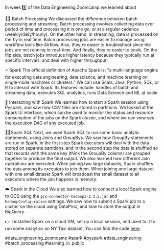 In week 5️⃣ of the Data Engineering Zoomcamp we learned about 

🔄🌊 Batch Processing
We discussed the difference between batch processing and streaming. Batch processing involves collecting data over period of time and processing it in one go, or at a regular cadence (weekly/daily/hourly). On the other hand, in streaming, data is processed on the fly in real time. Batch processing jobs are easier to manage using workflow tools like Airflow. Also, they're easier to troubleshoot since the jobs are not running in-real-time. And finally, they're easier to scale. On the flip side, batch jobs introduce higher latency because they typically run at specific intervals, and deal with higher throughput. 

⭐ Spark 
The official definition of Apache Spark is: "a multi-language engine for executing data engineering, data science, and machine learning on single-node machines or clusters." We can use Scala, Java, Python, SQL, or R to interact with Spark. Its features include: handles of batch and streaming data, executes SQL analytics, runs Data Science and ML at scale.

🔀 Interacting with Spark
We learned how to start a Spark session using Pyspark, and saw how CSV files are stored in partitions. We looked at the Spark UI interface, which can be used to monitor the status and resource consumption of the jobs on the Spark cluster, and where we can view see the execution DAG of any executed job.

🔗🧩Spark SQL
Next, we used Spark SQL to run some basic analytic statements, using Joins and GroupBys. We saw how GroupBy statements are run in Spark, in the first step Spark executors will deal with the data stored on separate partitions, and in the second step the data is shuffled so that records with the same key (think the GroupBy column) are grouped together to produce the final output. We also learned how different Join operations are executed. When joining two large datasets, Spark shuffles the data among its executors to join them. When joining one large dataset with one small dataset Spark will broadcast the small dataset to all executors where the join happens in memory.

☁️ Spark in the Cloud 
We also learned how to connect a local Spark engine to GCS using the `gcs-connector-hadoop3-2.2.5.jar` and `hadoopConfiguration` settings. We saw how to submit a Spark job to a cluster on the cloud using DataProc, and how to store the output in BigQuery.

👉 I installed Spark on a cloud VM, set up a local session, and used to it to run some analytics on NY Taxi dataset. You can find the code [here](https://github.com/el-grudge/data-engineering-zoomcamp/tree/main/week_5). 

#data_engineering_zoomcamp #spark #pyspark #data_engineering #batch_processing #learning_in_public